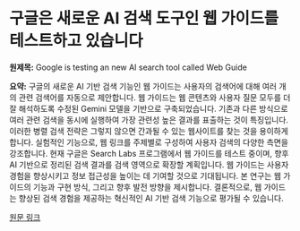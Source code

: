 # 구글은 새로운 AI 검색 도구인 웹 가이드를 테스트하고 있습니다

**원제목:** Google is testing an new AI search tool called Web Guide

**요약:** 구글의 새로운 AI 기반 검색 기능인 웹 가이드는 사용자의 검색어에 대해 여러 개의 관련 검색어를 자동으로 제안합니다.  웹 가이드는 웹 콘텐츠와 사용자 질문 모두를 더 잘 해석하도록 수정된 Gemini 모델을 기반으로 구축되었습니다.  기존과 다른 방식으로 여러 관련 검색을 동시에 실행하여 가장 관련성 높은 결과를 표출하는 것이 특징입니다. 이러한 병렬 검색 전략은 그렇지 않으면 간과될 수 있는 웹사이트를 찾는 것을 용이하게 합니다.  실험적인 기능으로, 웹 링크를 주제별로 구성하여 사용자 검색의 다양한 측면을 강조합니다. 현재 구글은 Search Labs 프로그램에서 웹 가이드를 테스트 중이며, 향후 AI 기반으로 정리된 검색 결과를 검색 영역으로 확장할 계획입니다. 웹 가이드는 사용자 경험을 향상시키고 정보 접근성을 높이는 데 기여할 것으로 기대됩니다.  본 연구는 웹 가이드의 기능과 구현 방식, 그리고 향후 발전 방향을 제시합니다.  결론적으로, 웹 가이드는 향상된 검색 경험을 제공하는 혁신적인 AI 기반 검색 기능으로 평가될 수 있습니다.

[원문 링크](https://the-decoder.com/google-is-testing-an-new-ai-search-tool-called-web-guide/)
